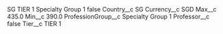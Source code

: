 <?xml version="1.0" encoding="UTF-8"?>
<CustomMetadata xmlns="http://soap.sforce.com/2006/04/metadata" xmlns:xsi="http://www.w3.org/2001/XMLSchema-instance" xmlns:xsd="http://www.w3.org/2001/XMLSchema">
    <label>SG TIER 1 Specialty Group 1</label>
    <protected>false</protected>
    <values>
        <field>Country__c</field>
        <value xsi:type="xsd:string">SG</value>
    </values>
    <values>
        <field>Currency__c</field>
        <value xsi:type="xsd:string">SGD</value>
    </values>
    <values>
        <field>Max__c</field>
        <value xsi:type="xsd:double">435.0</value>
    </values>
    <values>
        <field>Min__c</field>
        <value xsi:type="xsd:double">390.0</value>
    </values>
    <values>
        <field>ProfessionGroup__c</field>
        <value xsi:type="xsd:string">Specialty Group 1</value>
    </values>
    <values>
        <field>Professor__c</field>
        <value xsi:type="xsd:boolean">false</value>
    </values>
    <values>
        <field>Tier__c</field>
        <value xsi:type="xsd:string">TIER 1</value>
    </values>
</CustomMetadata>
